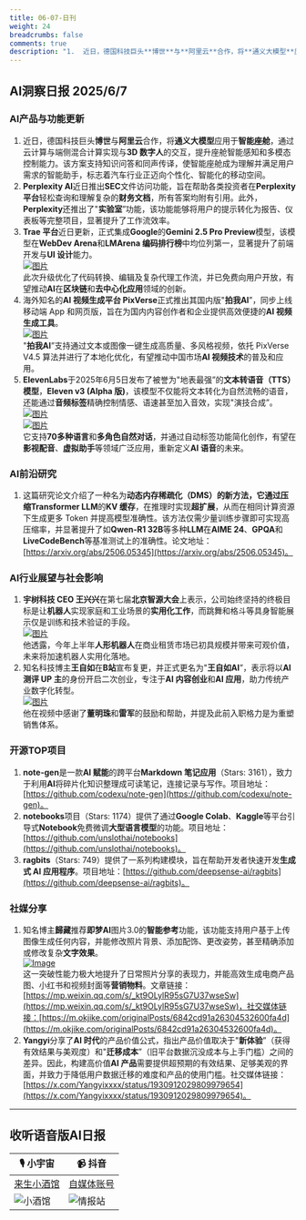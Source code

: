 ```yaml
---
title: 06-07-日刊
weight: 24
breadcrumbs: false
comments: true
description: "1.  近日，德国科技巨头**博世**与**阿里云**合作，将**通义大模型**应用于**智能座舱**，通过云计算与端侧混合计算实现与**3D 数字人**的交互，提升座舱智能感知和多模态控制能力。该方案支持知识问答和同声传译，使智能座舱成为理解并满足用户需求的智能助手，标志着汽车行业正迈向个性化、智"
---
```


## AI洞察日报 2025/6/7

### **AI产品与功能更新**

1.  近日，德国科技巨头**博世**与**阿里云**合作，将**通义大模型**应用于**智能座舱**，通过云计算与端侧混合计算实现与**3D 数字人**的交互，提升座舱智能感知和多模态控制能力。该方案支持知识问答和同声传译，使智能座舱成为理解并满足用户需求的智能助手，标志着汽车行业正迈向个性化、智能化的移动空间。
2.  **Perplexity AI**近日推出**SEC**文件访问功能，旨在帮助各类投资者在**Perplexity 平台**轻松查询和理解复杂的**财务文档**，所有答案均附有引用。此外，**Perplexity**还推出了"**实验室**”功能，该功能能够将用户的提示转化为报告、仪表板等完整项目，显著提升了工作流效率。
3.  **Trae 平台**近日更新，正式集成**Google**的**Gemini 2.5 Pro Preview**模型，该模型在**WebDev Arena**和**LMArena 编码排行榜**中均位列第一，显著提升了前端开发与**UI 设计**能力。 <br/> [![图片](https://cdn.jsdelivr.net/gh/justlovemaki/imagehub@main/assets/2025/07/news_01jzja1vavfkdrd44g9x87ns7y.png)](https://cdn.jsdelivr.net/gh/justlovemaki/imagehub@main/assets/2025/07/news_01jzja1vavfkdrd44g9x87ns7y.png) <br/> 此次升级优化了代码转换、编辑及复杂代理工作流，并已免费向用户开放，有望推动**AI**在**区块链**和**去中心化应用**领域的创新。
4.  海外知名的**AI 视频生成平台 PixVerse**正式推出其国内版"**拍我AI**”，同步上线移动端 App 和网页版，旨在为国内内容创作者和企业提供高效便捷的**AI 视频生成工具**。 <br/> [![图片](https://cdn.jsdelivr.net/gh/justlovemaki/imagehub@main/assets/2025/07/news_01jzja1sprf7m8ggret9rm8c11.png)](https://cdn.jsdelivr.net/gh/justlovemaki/imagehub@main/assets/2025/07/news_01jzja1sprf7m8ggret9rm8c11.png) <br/> "**拍我AI**”支持通过文本或图像一键生成高质量、多风格视频，依托 PixVerse V4.5 算法并进行了本地化优化，有望推动中国市场**AI 视频技术**的普及和应用。
5.  **ElevenLabs**于2025年6月5日发布了被誉为"地表最强”的**文本转语音（TTS）模型**，**Eleven v3 (Alpha 版)**，该模型不仅能将文本转化为自然流畅的语音，还能通过**音频标签**精确控制情感、语速甚至加入音效，实现"演技合成”。 <br/> [![图片](https://cdn.jsdelivr.net/gh/justlovemaki/imagehub@main/assets/2025/07/news_01jzja1m8ffq488cpr13tcsh46.png)](https://cdn.jsdelivr.net/gh/justlovemaki/imagehub@main/assets/2025/07/news_01jzja1m8ffq488cpr13tcsh46.png) <br/> [![图片](https://cdn.jsdelivr.net/gh/justlovemaki/imagehub@main/assets/2025/07/news_01jzja1hqjew0byjzdvx2eqgmn.png)](https://cdn.jsdelivr.net/gh/justlovemaki/imagehub@main/assets/2025/07/news_01jzja1hqjew0byjzdvx2eqgmn.png) <br/> 它支持**70多种语言**和**多角色自然对话**，并通过自动标签功能简化创作，有望在**影视配音**、**虚拟助手**等领域广泛应用，重新定义**AI 语音**的未来。

### **AI前沿研究**

1.  这篇研究论文介绍了一种名为**动态内存稀疏化（DMS）**的新方法，它通过压缩**Transformer LLM**的**KV 缓存**，在推理时实现**超扩展**，从而在相同计算资源下生成更多 Token 并提高模型准确性。该方法仅需少量训练步骤即可实现高压缩率，并显著提升了如**Qwen-R1 32B**等多种**LLM**在**AIME 24**、**GPQA**和**LiveCodeBench**等基准测试上的准确性。论文地址：[https://arxiv.org/abs/2506.05345](https://arxiv.org/abs/2506.05345)。

### **AI行业展望与社会影响**

1.  **宇树科技 CEO 王兴兴**在第七届**北京智源大会**上表示，公司始终坚持的终极目标是让**机器人**实现家庭和工业场景的**实用化工作**，而跳舞和格斗等具身智能展示仅是训练和技术验证的手段。 <br/> [![图片](https://cdn.jsdelivr.net/gh/justlovemaki/imagehub@main/assets/2025/07/news_01jzja1ftqes4ade2qb1tvj288.jpg)](https://cdn.jsdelivr.net/gh/justlovemaki/imagehub@main/assets/2025/07/news_01jzja1ftqes4ade2qb1tvj288.jpg) <br/> 他透露，今年上半年**人形机器人**在商业租赁市场已初具规模并带来可观价值，未来将加速机器人实用化落地。
2.  知名科技博主**王自如**在**B站**宣布复更，并正式更名为"**王自如AI**”，表示将以**AI 测评 UP 主**的身份开启二次创业，专注于**AI 内容创业**和**AI 应用**，助力传统产业数字化转型。 <br/> [![图片](https://cdn.jsdelivr.net/gh/justlovemaki/imagehub@main/assets/2025/07/news_01jzja1qkreg2swya3meqqrm99.png)](https://cdn.jsdelivr.net/gh/justlovemaki/imagehub@main/assets/2025/07/news_01jzja1qkreg2swya3meqqrm99.png) <br/> 他在视频中感谢了**董明珠**和**雷军**的鼓励和帮助，并提及此前入职格力是为重塑销售体系。

### **开源TOP项目**

1.  **note-gen**是一款**AI 赋能**的跨平台**Markdown 笔记应用**（Stars: 3161），致力于利用**AI**将碎片化知识整理成可读笔记，连接记录与写作。项目地址：[https://github.com/codexu/note-gen](https://github.com/codexu/note-gen)。
2.  **notebooks**项目（Stars: 1174）提供了通过**Google Colab**、**Kaggle**等平台引导式**Notebook**免费微调**大型语言模型**的功能。项目地址：[https://github.com/unslothai/notebooks](https://github.com/unslothai/notebooks)。
3.  **ragbits**（Stars: 749）提供了一系列构建模块，旨在帮助开发者快速开发**生成式 AI 应用程序**。项目地址：[https://github.com/deepsense-ai/ragbits](https://github.com/deepsense-ai/ragbits)。

### **社媒分享**

1.  知名博主**歸藏**推荐**即梦AI**图片3.0的**智能参考**功能，该功能支持用户基于上传图像生成任何内容，并能修改照片背景、添加配饰、更改姿势，甚至精确添加或修改复杂**文字效果**。 <br/> [![Image](https://cdn.jsdelivr.net/gh/justlovemaki/imagehub@main/assets/2025/07/news_01jzja1de3f4m8y7w7x755yzwe.jpeg)](https://cdn.jsdelivr.net/gh/justlovemaki/imagehub@main/assets/2025/07/news_01jzja1de3f4m8y7w7x755yzwe.jpeg) <br/> 这一突破性能力极大地提升了日常照片分享的表现力，并能高效生成电商产品图、小红书和视频封面等**营销物料**。文章链接：[https://mp.weixin.qq.com/s/_kt9OLylR95sG7U37wseSw](https://mp.weixin.qq.com/s/_kt9OLylR95sG7U37wseSw)，社交媒体链接：[https://m.okjike.com/originalPosts/6842cd91a26304532600fa4d](https://m.okjike.com/originalPosts/6842cd91a26304532600fa4d)。
2.  **Yangyi**分享了**AI 时代**的产品价值公式，指出产品价值取决于"**新体验**”（获得有效结果与美观度）和"**迁移成本**”（旧平台数据沉没成本与上手门槛）之间的差异。因此，构建高价值**AI 产品**需要提供超预期的有效结果、足够美观的界面，并致力于降低用户数据迁移的难度和产品的使用门槛。社交媒体链接：[https://x.com/Yangyixxxx/status/1930912029809979654](https://x.com/Yangyixxxx/status/1930912029809979654)。

---

## **收听语音版AI日报**

| 🎙️ **小宇宙** | 📹 **抖音** |
| --- | --- |
| [来生小酒馆](https://www.xiaoyuzhoufm.com/podcast/683c62b7c1ca9cf575a5030e)  |   [自媒体账号](https://www.douyin.com/user/MS4wLjABAAAAwpwqPQlu38sO38VyWgw9ZjDEnN4bMR5j8x111UxpseHR9DpB6-CveI5KRXOWuFwG)| 
| ![小酒馆](https://cdn.jsdelivr.net/gh/justlovemaki/imagehub@main/logo/f959f7984e9163fc50d3941d79a7f262.md.png) | ![情报站](https://cdn.jsdelivr.net/gh/justlovemaki/imagehub@main/logo/7fc30805eeb831e1e2baa3a240683ca3.md.png) |